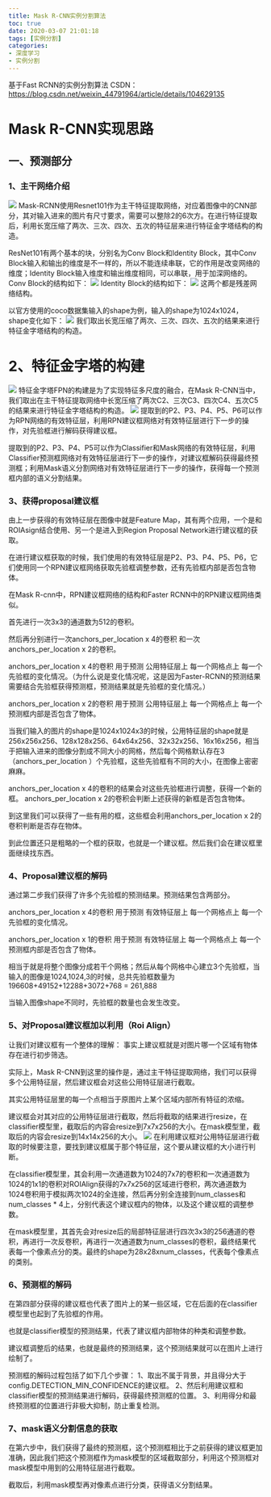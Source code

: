 ```yaml
---
title: Mask R-CNN实例分割算法
toc: true
date: 2020-03-07 21:01:18
tags: [实例分割]
categories:
- 深度学习
- 实例分割
---
```


基于Fast RCNN的实例分割算法
CSDN：https://blog.csdn.net/weixin_44791964/article/details/104629135

<!--more-->
# Mask R-CNN实现思路
## 一、预测部分
### 1、主干网络介绍
![](_attachments/88323a898301ba4007c1924a2b555d05.png)
Mask-RCNN使用Resnet101作为主干特征提取网络，对应着图像中的CNN部分，其对输入进来的图片有尺寸要求，需要可以整除2的6次方。在进行特征提取后，利用长宽压缩了两次、三次、四次、五次的特征层来进行特征金字塔结构的构造。

ResNet101有两个基本的块，分别名为Conv Block和Identity Block，其中Conv Block输入和输出的维度是不一样的，所以不能连续串联，它的作用是改变网络的维度；Identity Block输入维度和输出维度相同，可以串联，用于加深网络的。
Conv Block的结构如下：
![](_attachments/982ce32cfddc173063a3288ab0dde81f.png)
Identity Block的结构如下：
![](_attachments/30061cd6190595bdf1e3b458e58d7680.png)
这两个都是残差网络结构。

以官方使用的coco数据集输入的shape为例，输入的shape为1024x1024，shape变化如下：
![](_attachments/cec4fb0e68655e40d1e46e9583bf5261.png)
我们取出长宽压缩了两次、三次、四次、五次的结果来进行特征金字塔结构的构造。

# 2、特征金字塔的构建
![](_attachments/821922d9788c3bd36e31ba486ae03d51.png)
特征金字塔FPN的构建是为了实现特征多尺度的融合，在Mask R-CNN当中，我们取出在主干特征提取网络中长宽压缩了两次C2、三次C3、四次C4、五次C5的结果来进行特征金字塔结构的构造。
![](_attachments/b57c871c8e42d7c84225014183497e58.png)
提取到的P2、P3、P4、P5、P6可以作为RPN网络的有效特征层，利用RPN建议框网络对有效特征层进行下一步的操作，对先验框进行解码获得建议框。

提取到的P2、P3、P4、P5可以作为Classifier和Mask网络的有效特征层，利用Classifier预测框网络对有效特征层进行下一步的操作，对建议框解码获得最终预测框；利用Mask语义分割网络对有效特征层进行下一步的操作，获得每一个预测框内部的语义分割结果。

### 3、获得proposal建议框
由上一步获得的有效特征层在图像中就是Feature Map，其有两个应用，一个是和ROIAsign结合使用、另一个是进入到Region Proposal Network进行建议框的获取。

在进行建议框获取的时候，我们使用的有效特征层是P2、P3、P4、P5、P6，它们使用同一个RPN建议框网络获取先验框调整参数，还有先验框内部是否包含物体。

在Mask R-cnn中，RPN建议框网络的结构和Faster RCNN中的RPN建议框网络类似。

首先进行一次3x3的通道数为512的卷积。

然后再分别进行一次anchors_per_location x 4的卷积 和一次anchors_per_location x 2的卷积。

anchors_per_location x 4的卷积 用于预测 公用特征层上 每一个网格点上 每一个先验框的变化情况。（为什么说是变化情况呢，这是因为Faster-RCNN的预测结果需要结合先验框获得预测框，预测结果就是先验框的变化情况。）

anchors_per_location x 2的卷积 用于预测 公用特征层上 每一个网格点上 每一个预测框内部是否包含了物体。

当我们输入的图片的shape是1024x1024x3的时候，公用特征层的shape就是256x256x256、128x128x256、64x64x256、32x32x256、16x16x256，相当于把输入进来的图像分割成不同大小的网格，然后每个网格默认存在3（anchors_per_location ）个先验框，这些先验框有不同的大小，在图像上密密麻麻。

anchors_per_location x 4的卷积的结果会对这些先验框进行调整，获得一个新的框。
anchors_per_location x 2的卷积会判断上述获得的新框是否包含物体。

到这里我们可以获得了一些有用的框，这些框会利用anchors_per_location x 2的卷积判断是否存在物体。

到此位置还只是粗略的一个框的获取，也就是一个建议框。然后我们会在建议框里面继续找东西。

### 4、Proposal建议框的解码
通过第二步我们获得了许多个先验框的预测结果。预测结果包含两部分。

anchors_per_location x 4的卷积 用于预测 有效特征层上 每一个网格点上 每一个先验框的变化情况。

anchors_per_location x 1的卷积 用于预测 有效特征层上 每一个网格点上 每一个预测框内部是否包含了物体。

相当于就是将整个图像分成若干个网格；然后从每个网格中心建立3个先验框，当输入的图像是1024,1024,3的时候，总共先验框数量为196608+49152+12288+3072+768 = 261,888‬

当输入图像shape不同时，先验框的数量也会发生改变。

### 5、对Proposal建议框加以利用（Roi Align）
让我们对建议框有一个整体的理解：
事实上建议框就是对图片哪一个区域有物体存在进行初步筛选。

实际上，Mask R-CNN到这里的操作是，通过主干特征提取网络，我们可以获得多个公用特征层，然后建议框会对这些公用特征层进行截取。

其实公用特征层里的每一个点相当于原图片上某个区域内部所有特征的浓缩。

建议框会对其对应的公用特征层进行截取，然后将截取的结果进行resize，在classifier模型里，截取后的内容会resize到7x7x256的大小。在mask模型里，截取后的内容会resize到14x14x256的大小。
![](_attachments/fcc21f96d433abf832bddbb2f47a7466.png)
在利用建议框对公用特征层进行截取的时候要注意，要找到建议框属于那个特征层，这个要从建议框的大小进行判断。

在classifier模型里，其会利用一次通道数为1024的7x7的卷积和一次通道数为1024的1x1的卷积对ROIAlign获得的7x7x256的区域进行卷积，两次通道数为1024卷积用于模拟两次1024的全连接，然后再分别全连接到num_classes和num_classes * 4上，分别代表这个建议框内的物体，以及这个建议框的调整参数。

在mask模型里，其首先会对resize后的局部特征层进行四次3x3的256通道的卷积，再进行一次反卷积，再进行一次通道数为num_classes的卷积，最终结果代表每一个像素点分的类。最终的shape为28x28xnum_classes，代表每个像素点的类别。

### 6、预测框的解码
在第四部分获得的建议框也代表了图片上的某一些区域，它在后面的在classifier模型里也起到了先验框的作用。

也就是classifier模型的预测结果，代表了建议框内部物体的种类和调整参数。

建议框调整后的结果，也就是最终的预测结果，这个预测结果就可以在图片上进行绘制了。

预测框的解码过程包括了如下几个步骤：
1、取出不属于背景，并且得分大于config.DETECTION_MIN_CONFIDENCE的建议框。
2、然后利用建议框和classifier模型的预测结果进行解码，获得最终预测框的位置。
3、利用得分和最终预测框的位置进行非极大抑制，防止重复检测。

### 7、mask语义分割信息的获取
在第六步中，我们获得了最终的预测框，这个预测框相比于之前获得的建议框更加准确，因此我们把这个预测框作为mask模型的区域截取部分，利用这个预测框对mask模型中用到的公用特征层进行截取。

截取后，利用mask模型再对像素点进行分类，获得语义分割结果。

